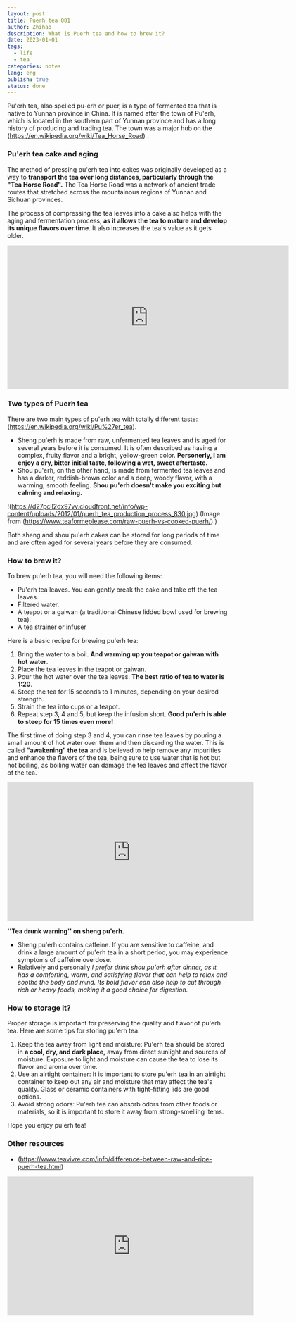 ```yaml
---
layout: post
title: Puerh tea 001
author: Zhihao
description: What is Puerh tea and how to brew it?
date: 2023-01-01
tags:
  - life
  - tea
categories: notes
lang: eng
publish: true
status: done
---
```


Pu'erh tea, also spelled pu-erh or puer, is a type of fermented tea that is native to Yunnan province in China. It is named after the town of Pu'erh, which is located in the southern part of Yunnan province and has a long history of producing and trading tea. The town was a major hub on the <d-cite key="\1"></d-cite>(https://en.wikipedia.org/wiki/Tea_Horse_Road) .

### Pu'erh tea cake and aging

The method of pressing pu'erh tea into cakes was originally developed as a way to **transport the tea over long distances, particularly through the "Tea Horse Road".** The Tea Horse Road was a network of ancient trade routes that stretched across the mountainous regions of Yunnan and Sichuan provinces.

The process of compressing the tea leaves into a cake also helps with the aging and fermentation process, **as it allows the tea to mature and develop its unique flavors over time**. It also increases the tea's value as it gets older.

<iframe id="reddit-embed" src="https://www.redditmedia.com/r/tea/comments/ydvwfw/is_this_puer_tea_i_bought_in_hong_kong_in_2014/?ref_source=embed&amp;ref=share&amp;embed=true" sandbox="allow-scripts allow-same-origin allow-popups" style="border: none;" height="327" width="640" scrolling="no"></iframe>

### Two types of Puerh tea

There are two main types of pu'erh tea with totally different taste: <d-cite key="\1"></d-cite>(https://en.wikipedia.org/wiki/Pu%27er_tea). 
- Sheng pu'erh is made from raw, unfermented tea leaves and is aged for several years before it is consumed. It is often described as having a complex, fruity flavor and a bright, yellow-green color. **Personerly, I am enjoy a dry, bitter initial taste, following a wet, sweet aftertaste.**
- Shou pu'erh, on the other hand, is made from fermented tea leaves and has a darker, reddish-brown color and a deep, woody flavor, with a warming, smooth feeling. **Shou pu'erh doesn't make you exciting but calming and relaxing.** 

!<d-cite key="\1"></d-cite>(https://d27pcll2dx97vv.cloudfront.net/info/wp-content/uploads/2012/01/puerh_tea_production_process_830.jpg)
(Image from <d-cite key="\1"></d-cite>(https://www.teaformeplease.com/raw-puerh-vs-cooked-puerh/) )

Both sheng and shou pu'erh cakes can be stored for long periods of time and are often aged for several years before they are consumed. 

### How to brew it?

To brew pu'erh tea, you will need the following items:

-   Pu'erh tea leaves. You can gently break the cake and take off the tea leaves.
-   Filtered water.
-   A teapot or a gaiwan (a traditional Chinese lidded bowl used for brewing tea).
-   A tea strainer or infuser

Here is a basic recipe for brewing pu'erh tea:

1.  Bring the water to a boil. **And warming up you teapot or gaiwan with hot water**.
2.  Place the tea leaves in the teapot or gaiwan.
3.  Pour the hot water over the tea leaves. **The best ratio of tea to water is 1:20**.
4.  Steep the tea for 15 seconds to 1 minutes, depending on your desired strength.
5.  Strain the tea into cups or a teapot.
6.  Repeat step 3, 4 and 5, but keep the infusion short. **Good pu'erh is able to steep for 15 times even more!**

The first time of doing step 3 and 4, you can rinse tea leaves by pouring a small amount of hot water over them and then discarding the water. This is called **"awakening" the tea** and is believed to help remove any impurities and enhance the flavors of the tea, being sure to use water that is hot but not boiling, as boiling water can damage the tea leaves and affect the flavor of the tea. 

<iframe width="560" height="315" src="https://www.youtube.com/embed/XnCntK1ks80" title="YouTube video player" frameborder="0" allow="accelerometer; autoplay; clipboard-write; encrypted-media; gyroscope; picture-in-picture" allowfullscreen></iframe>

**''Tea drunk warning'' on sheng pu'erh.**
- Sheng pu'erh contains caffeine. If you are sensitive to caffeine, and drink a large amount of pu'erh tea in a short period, you may experience symptoms of caffeine overdose. 
- Relatively and personally *I prefer drink shou pu'erh after dinner, as it has a comforting, warm, and satisfying flavor that can help to relax and soothe the body and mind. Its bold flavor can also help to cut through rich or heavy foods, making it a good choice for digestion.*

### How to storage it?

Proper storage is important for preserving the quality and flavor of pu'erh tea. Here are some tips for storing pu'erh tea:

1. Keep the tea away from light and moisture: Pu'erh tea should be stored in **a cool, dry, and dark place,** away from direct sunlight and sources of moisture. Exposure to light and moisture can cause the tea to lose its flavor and aroma over time.
2. Use an airtight container: It is important to store pu'erh tea in an airtight container to keep out any air and moisture that may affect the tea's quality. Glass or ceramic containers with tight-fitting lids are good options.
3. Avoid strong odors: Pu'erh tea can absorb odors from other foods or materials, so it is important to store it away from strong-smelling items.

Hope you enjoy pu'erh tea!


### Other resources

- <d-cite key="\1"></d-cite>(https://www.teavivre.com/info/difference-between-raw-and-ripe-puerh-tea.html)

<iframe width="560" height="315" src="https://www.youtube.com/embed/xY9w7GezgpU" title="YouTube video player" frameborder="0" allow="accelerometer; autoplay; clipboard-write; encrypted-media; gyroscope; picture-in-picture" allowfullscreen></iframe>